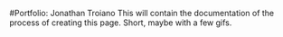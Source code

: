 #Portfolio: Jonathan Troiano
 This will contain the documentation of the process of creating this page. Short, maybe with a few gifs.
